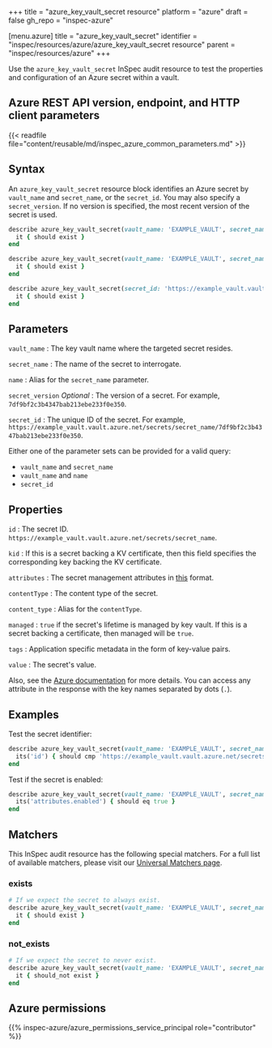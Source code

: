 +++
title = "azure_key_vault_secret resource"
platform = "azure"
draft = false
gh_repo = "inspec-azure"

[menu.azure]
title = "azure_key_vault_secret"
identifier = "inspec/resources/azure/azure_key_vault_secret resource"
parent = "inspec/resources/azure"
+++

Use the `azure_key_vault_secret` InSpec audit resource to test the properties and configuration of an Azure secret within a vault.

## Azure REST API version, endpoint, and HTTP client parameters

{{< readfile file="content/reusable/md/inspec_azure_common_parameters.md" >}}

## Syntax

An `azure_key_vault_secret` resource block identifies an Azure secret by `vault_name` and `secret_name`, or the `secret_id`. You may also specify a `secret_version`. If no version is specified, the most recent version of the secret is used.

```ruby
describe azure_key_vault_secret(vault_name: 'EXAMPLE_VAULT', secret_name: 'EXAMPLE_SECRET') do
  it { should exist }
end
```

```ruby
describe azure_key_vault_secret(vault_name: 'EXAMPLE_VAULT', secret_name: 'EXAMPLE_SECRET', secret_version: '78deebed173b48e48f55abf87ed4cf71') do
  it { should exist }
end
```

```ruby
describe azure_key_vault_secret(secret_id: 'https://example_vault.vault.azure.net/secrets/secret_name/7df9bf2c3b4347bab213ebe233f0e350') do
  it { should exist }
end
```

## Parameters

`vault_name`
: The key vault name where the targeted secret resides.

`secret_name`
: The name of the secret to interrogate.

`name`
: Alias for the `secret_name` parameter.

`secret_version` _Optional_
: The version of a secret. For example, `7df9bf2c3b4347bab213ebe233f0e350`.

`secret_id`
: The unique ID of the secret. For example, `https://example_vault.vault.azure.net/secrets/secret_name/7df9bf2c3b4347bab213ebe233f0e350`.

Either one of the parameter sets can be provided for a valid query:

- `vault_name` and `secret_name`
- `vault_name` and `name`
- `secret_id`

## Properties

`id`
: The secret ID. `https://example_vault.vault.azure.net/secrets/secret_name`.

`kid`
: If this is a secret backing a KV certificate, then this field specifies the corresponding key backing the KV certificate.

`attributes`
: The secret management attributes in [this](https://docs.microsoft.com/en-us/rest/api/keyvault/secrets/get-secrets/get-secrets?tabs=HTTP#secretattributes) format.

`contentType`
: The content type of the secret.

`content_type`
: Alias for the `contentType`.

`managed`
: `true` if the secret's lifetime is managed by key vault. If this is a secret backing a certificate, then managed will be `true`.

`tags`
: Application specific metadata in the form of key-value pairs.

`value`
: The secret's value.

Also, see the [Azure documentation](https://docs.microsoft.com/en-us/rest/api/keyvault/secrets/get-secrets/get-secrets) for more details.
You can access any attribute in the response with the key names separated by dots (`.`).

## Examples

Test the secret identifier:

```ruby
describe azure_key_vault_secret(vault_name: 'EXAMPLE_VAULT', secret_name: 'EXAMPLE_SECRET') do
  its('id') { should cmp 'https://example_vault.vault.azure.net/secrets/example_secret' }
end
```

Test if the secret is enabled:

```ruby
describe azure_key_vault_secret(vault_name: 'EXAMPLE_VAULT', secret_name: 'EXAMPLE_SECRET') do
  its('attributes.enabled') { should eq true }
end
```

## Matchers

This InSpec audit resource has the following special matchers. For a full list of available matchers, please visit our [Universal Matchers page](https://docs.chef.io/inspec/matchers/).

### exists

```ruby
# If we expect the secret to always exist.
describe azure_key_vault_secret(vault_name: 'EXAMPLE_VAULT', secret_name: 'EXAMPLE_SECRET') do
  it { should exist }
end
```

### not_exists

```ruby
# If we expect the secret to never exist.
describe azure_key_vault_secret(vault_name: 'EXAMPLE_VAULT', secret_name: 'EXAMPLE_SECRET') do
  it { should_not exist }
end
```

## Azure permissions

{{% inspec-azure/azure_permissions_service_principal role="contributor" %}}
